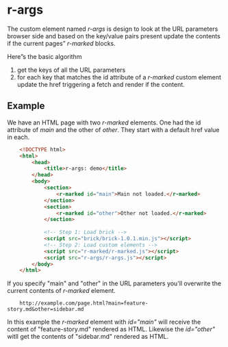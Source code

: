 
# r-args

The custom element named _r-args_ is design to look at the URL parameters browser
side and based on the key/value pairs present update the contents if the current
pages&rdquo; _r-marked_ blocks.

Here&rdquo;s the basic algorithm

1. get the keys of all the URL parameters
2. for each key that matches the id attribute of a _r-marked_ custom element update the href triggering a fetch and render if the content.

## Example

We have an HTML page with two _r-marked_ elements. One had the 
id attribute of *main* and the other of *other*.  They start with a default
href value in each.

```HTML
    <!DOCTYPE html>
    <html>
        <head>
            <title>r-args: demo</title>
        </head>
        <body>
            <section>
                <r-marked id="main">Main not loaded.</r-marked>
            </section>
            <section>
                <r-marked id="other">Other not loaded.</r-marked>
            </section>
            
            <!-- Step 1: Load brick -->
            <script src="brick/brick-1.0.1.min.js"></script>
            <!-- Step 2: Load custom elements -->
            <script src="r-marked/r-marked.js"></script>
            <script src="r-args/r-args.js"></script>
        </body>
    </html>
```

If you specify "main" and "other" in the URL parameters you'll overwrite the current contents of _r-marked_ element.

```
    http://example.com/page.html?main=feature-story.md&other=sidebar.md
```

In this example the _r-marked_ element with *id="main"* will receive the content of "feature-story.md" rendered as HTML. Likewise the *id="other"* witll get the contents of "sidebar.md" rendered as HTML.



